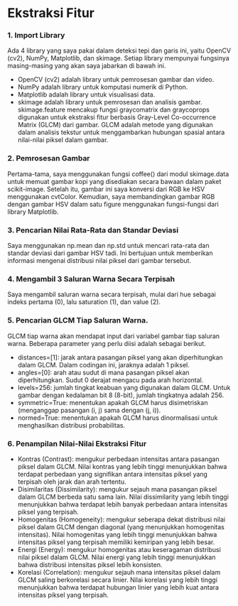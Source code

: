 # Ekstraksi Fitur
### 1. Import Library 
Ada 4 library yang saya pakai dalam deteksi tepi dan garis ini, yaitu OpenCV (cv2), NumPy, Matplotlib, dan skimage. Setiap library mempunyai fungsinya masing-masing yang akan saya jabarkan di bawah ini.

- OpenCV (cv2) adalah library untuk pemrosesan gambar dan video.
- NumPy adalah library untuk komputasi numerik di Python.
- Matplotlib adalah library untuk visualisasi data.
- skimage adalah library untuk pemrosesan dan analisis gambar. skimage.feature mencakup fungsi graycomatrix dan graycoprops digunakan untuk ekstraksi fitur berbasis Gray-Level Co-occurrence Matrix (GLCM) dari gambar. GLCM adalah metode yang digunakan dalam analisis tekstur untuk menggambarkan hubungan spasial antara nilai-nilai piksel dalam gambar.
### 2. Pemrosesan Gambar
Pertama-tama, saya menggunakan fungsi coffee() dari modul skimage.data untuk memuat gambar kopi yang disediakan secara bawaan dalam paket scikit-image. Setelah itu, gambar ini saya konversi dari RGB ke HSV menggunakan cvtColor. Kemudian, saya membandingkan gambar RGB dengan gambar HSV dalam satu figure menggunakan fungsi-fungsi dari library Matplotlib.
### 3. Pencarian Nilai Rata-Rata dan Standar Deviasi
Saya menggunakan np.mean dan np.std untuk mencari rata-rata dan standar deviasi dari gambar HSV tadi. Ini bertujuan untuk memberikan informasi mengenai distribusi nilai piksel dari gambar tersebut.
### 4. Mengambil 3 Saluran Warna Secara Terpisah
Saya mengambil saluran warna secara terpisah, mulai dari hue sebagai indeks pertama (0), lalu saturation (1), dan value (2).
### 5. Pencarian GLCM Tiap Saluran Warna.
GLCM tiap warna akan mendapat input dari variabel gambar tiap saluran warna. Beberapa parameter yang perlu diisi adalah sebagai berikut.
- distances=[1]: jarak antara pasangan piksel yang akan diperhitungkan dalam GLCM. Dalam codingan ini, jaraknya adalah 1 piksel.
- angles=[0]: arah atau sudut di mana pasangan piksel akan diperhitungkan. Sudut 0 derajat mengacu pada arah horizontal.
- levels=256: jumlah tingkat keabuan yang digunakan dalam GLCM. Untuk gambar dengan kedalaman bit 8 (8-bit), jumlah tingkatnya adalah 256.
- symmetric=True: menentukan apakah GLCM harus disimetriskan (menganggap pasangan (i, j) sama dengan (j, i)).
- normed=True: menentukan apakah GLCM harus dinormalisasi untuk menghasilkan distribusi probabilitas.
### 6. Penampilan Nilai-Nilai Ekstraksi Fitur
- Kontras (Contrast): mengukur perbedaan intensitas antara pasangan piksel dalam GLCM. Nilai kontras yang lebih tinggi menunjukkan bahwa terdapat perbedaan yang signifikan antara intensitas piksel yang terpisah oleh jarak dan arah tertentu.
- Disimilaritas (Dissimilarity): mengukur sejauh mana pasangan piksel dalam GLCM berbeda satu sama lain. Nilai dissimilarity yang lebih tinggi menunjukkan bahwa terdapat lebih banyak perbedaan antara intensitas piksel yang terpisah.
- Homogenitas (Homogeneity): mengukur seberapa dekat distribusi nilai piksel dalam GLCM dengan diagonal (yang menunjukkan homogenitas intensitas). Nilai homogenitas yang lebih tinggi menunjukkan bahwa intensitas piksel yang terpisah memiliki kemiripan yang lebih besar.
- Energi (Energy): mengukur homogenitas atau keseragaman distribusi nilai piksel dalam GLCM. Nilai energi yang lebih tinggi menunjukkan bahwa distribusi intensitas piksel lebih konsisten.
- Korelasi (Correlation): mengukur sejauh mana intensitas piksel dalam GLCM saling berkorelasi secara linier. Nilai korelasi yang lebih tinggi menunjukkan bahwa terdapat hubungan linier yang lebih kuat antara intensitas piksel yang terpisah.
